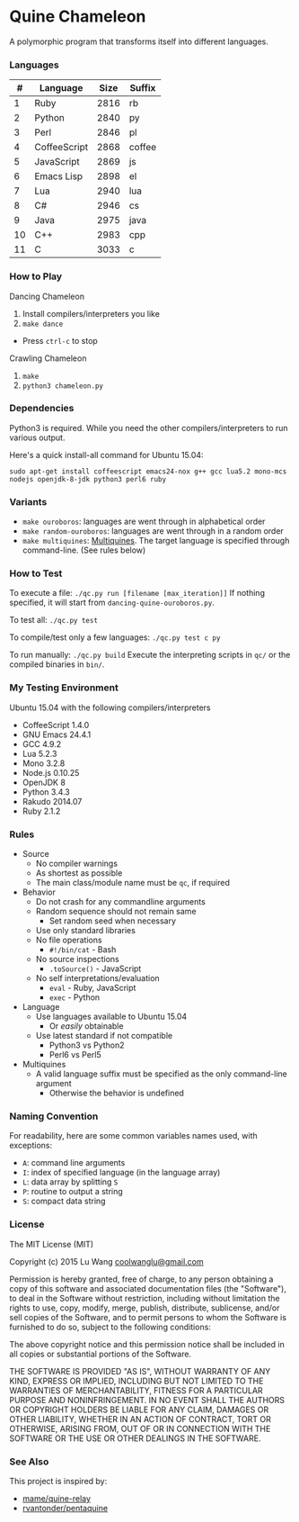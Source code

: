 # Quine Chameleon

A polymorphic program that transforms itself into different languages.

### Languages

<!--LANGUAGES-BEGIN-->
\# | Language | Size | Suffix
--- | --- | --- | ---
1 | Ruby | 2816 | rb
2 | Python | 2840 | py
3 | Perl | 2846 | pl
4 | CoffeeScript | 2868 | coffee
5 | JavaScript | 2869 | js
6 | Emacs Lisp | 2898 | el
7 | Lua | 2940 | lua
8 | C# | 2946 | cs
9 | Java | 2975 | java
10 | C++ | 2983 | cpp
11 | C | 3033 | c
<!--LANGUAGES-END-->

### How to Play

Dancing Chameleon
1. Install compilers/interpreters you like
2. `make dance`
  - Press `ctrl-c` to stop 

Crawling Chameleon
1. `make`
2. `python3 chameleon.py`

### Dependencies
 
Python3 is required. While you need the other compilers/interpreters to run various output.  

Here's a quick install-all command for Ubuntu 15.04:

`sudo apt-get install coffeescript emacs24-nox g++ gcc lua5.2 mono-mcs nodejs openjdk-8-jdk python3 perl6 ruby`

### Variants 

- `make ouroboros`: languages are went through in alphabetical order
- `make random-ouroboros`: languages are went through in a random order
- `make multiquines`: [Multiquines](http://en.wikipedia.org/wiki/Quine_%28computing%29#Multiquines). The target language is specified through command-line. (See rules below)


### How to Test

To execute a file:
`./qc.py run [filename [max_iteration]]`
If nothing specified, it will start from `dancing-quine-ouroboros.py`.

To test all:
`./qc.py test`

To compile/test only a few languages:
`./qc.py test c py`

To run manually:
`./qc.py build`
Execute the interpreting scripts in `qc/` or the compiled binaries in `bin/`.

### My Testing Environment

Ubuntu 15.04 with the following compilers/interpreters

- CoffeeScript 1.4.0
- GNU Emacs 24.4.1
- GCC 4.9.2
- Lua 5.2.3
- Mono 3.2.8
- Node.js 0.10.25
- OpenJDK 8
- Python 3.4.3
- Rakudo 2014.07
- Ruby 2.1.2

### Rules

- Source
  - No compiler warnings
  - As shortest as possible
  - The main class/module name must be `qc`, if required
- Behavior 
  - Do not crash for any commandline arguments 
  - Random sequence should not remain same
    * Set random seed when necessary
  - Use only standard libraries
  - No file operations
    * `#!/bin/cat` - Bash
  - No source inspections
    * `.toSource()` - JavaScript
  - No self interpretations/evaluation
    * `eval` - Ruby, JavaScript
    * `exec` - Python
- Language
  - Use languages available to Ubuntu 15.04 
    * Or _easily_ obtainable
  - Use latest standard if not compatible
    * Python3 vs Python2
    * Perl6 vs Perl5
- Multiquines
  - A valid language suffix must be specified as the only command-line argument
    * Otherwise the behavior is undefined

### Naming Convention

For readability, here are some common variables names used, with exceptions:

- `A`: command line arguments 
- `I`: index of specified language (in the language array)
- `L`: data array by splitting `S`
- `P`: routine to output a string
- `S`: compact data string

### License

The MIT License (MIT)

Copyright (c) 2015 Lu Wang <coolwanglu@gmail.com>

Permission is hereby granted, free of charge, to any person obtaining a copy of this software and associated documentation files (the "Software"), to deal in the Software without restriction, including without limitation the rights to use, copy, modify, merge, publish, distribute, sublicense, and/or sell copies of the Software, and to permit persons to whom the Software is furnished to do so, subject to the following conditions:

The above copyright notice and this permission notice shall be included in all copies or substantial portions of the Software.

THE SOFTWARE IS PROVIDED "AS IS", WITHOUT WARRANTY OF ANY KIND, EXPRESS OR IMPLIED, INCLUDING BUT NOT LIMITED TO THE WARRANTIES OF MERCHANTABILITY, FITNESS FOR A PARTICULAR PURPOSE AND NONINFRINGEMENT. IN NO EVENT SHALL THE AUTHORS OR COPYRIGHT HOLDERS BE LIABLE FOR ANY CLAIM, DAMAGES OR OTHER LIABILITY, WHETHER IN AN ACTION OF CONTRACT, TORT OR OTHERWISE, ARISING FROM, OUT OF OR IN CONNECTION WITH THE SOFTWARE OR THE USE OR OTHER DEALINGS IN THE SOFTWARE.

### See Also

This project is inspired by:
- [mame/quine-relay](https://github.com/mame/quine-relay)
- [rvantonder/pentaquine](https://github.com/rvantonder/pentaquine)
